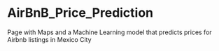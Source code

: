 # AirBnB_Price_Prediction

Page with Maps and a Machine Learning model that predicts prices for Airbnb listings in Mexico City
